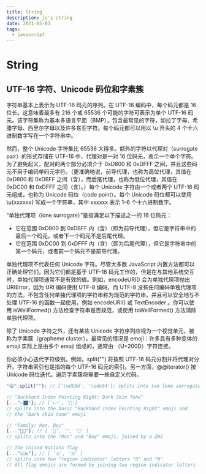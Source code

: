 ```yaml
---
title: String
description: js's string
date: 2021-05-03
tags:
  - javascript
---
```


# String

## UTF-16 字符、Unicode 码位和字素簇

字符串基本上表示为 UTF-16 码元的序列。在 UTF-16 编码中，每个码元都是 16 位长。这意味着最多有 216 个或 65536 个可能的字符可表示为单个 UTF-16 码元。该字符集称为基本多语言平面（BMP），包含最常见的字符，如拉丁字母、希腊字母、西里尔字母以及许多东亚字符。每个码元都可以用以 \u 开头的 4 个十六进制数字写在一个字符串中。

然而，整个 Unicode 字符集比 65536 大得多。额外的字符以代理对（surrogate pair）的形式存储在 UTF-16 中，代理对是一对 16 位码元，表示一个单个字符。为了避免起义，配对的两个部分必须介于 0xD800 和 0xDFFF 之间，并且这些码元不用于编码单码元字符。（更准确地说，前导代理，也称为高位代理，其值在 0xD800 和 0xDBFF 之间（含），而后尾代理，也称为低位代理，其值在 0xDC00 和 0xDFFF 之间（含）。）每个 Unicode 字符由一个或者两个 UTF-16 码元组成，也称为 Unicode 码位（code point）。每个 Unicode 码位都可以使用 \u{xxxxxx} 写成一个字符串，其中 xxxxxx 表示 1–6 个十六进制数字。

“单独代理项（lone surrogate）”是指满足以下描述之一的 16 位码元：

- 它在范围 0xD800 到 0xDBFF 内（含）（即为前导代理），但它是字符串中的最后一个码元，或者下一个码元不是后尾代理。
- 它在范围 0xDC00 到 0xDFFF 内（含）（即为后尾代理），但它是字符串中的第一个码元，或者前一个码元不是前导代理。

单独代理项不代表任何 Unicode 字符。尽管大多数 JavaScript 内置方法都可以正确处理它们，因为它们都是基于 UTF-16 码元工作的，但是在与其他系统交互时，单独代理项通常不是有效的值。例如，encodeURI() 会为单独代理项抛出 URIError，因为 URI 编码使用 UTF-8 编码，而 UTF-8 没有任何编码单独代理项的方法。不包含任何单独代理项的字符串称为规范的字符串，并且可以安全地与不处理 UTF-16 的函数一起使用，例如 encodeURI() 或 TextEncoder 。你可以使用 isWellFormed() 方法检查字符串是否规范，或使用 toWellFormed() 方法清除单独代理项。

除了 Unicode 字符之外，还有某些 Unicode 字符序列应视为一个视觉单元，被称为字素簇（grapheme cluster）。最常见的情况是 emoji：许多具有多种变体的 emoji 实际上是由多个 emoji 组成的，通常由 （U+200D）字符连接。

你必须小心迭代字符级别。例如，split("") 将按照 UTF-16 码元分割并将代理对分开。字符串索引也是指的每个 UTF-16 码元的索引。另一方面，@@iterator() 按 Unicode 码位迭代。遍历字素簇将需要一些自定义代码。

```js
"😄".split(""); // ['\ud83d', '\ude04']; splits into two lone surrogates

// "Backhand Index Pointing Right: Dark Skin Tone"
[..."👉🏿"]; // ['👉', '🏿']
// splits into the basic "Backhand Index Pointing Right" emoji and
// the "Dark skin tone" emoji

// "Family: Man, Boy"
[..."👨‍👦"]; // [ '👨', '‍', '👦' ]
// splits into the "Man" and "Boy" emoji, joined by a ZWJ

// The United Nations flag
[..."🇺🇳"]; // [ '🇺', '🇳' ]
// splits into two "region indicator" letters "U" and "N".
// All flag emojis are formed by joining two region indicator letters
```

